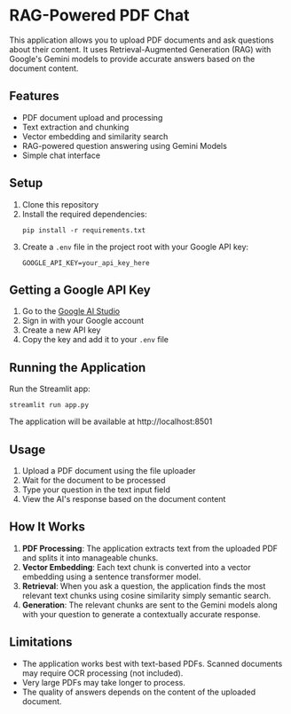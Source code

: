 # RAG-Powered PDF Chat 

This application allows you to upload PDF documents and ask questions about their content. It uses Retrieval-Augmented Generation (RAG) with Google's Gemini models to provide accurate answers based on the document content.

## Features

- PDF document upload and processing
- Text extraction and chunking
- Vector embedding and similarity search
- RAG-powered question answering using Gemini Models
- Simple chat interface

## Setup

1. Clone this repository
2. Install the required dependencies:
   ```
   pip install -r requirements.txt
   ```
3. Create a `.env` file in the project root with your Google API key:
   ```
   GOOGLE_API_KEY=your_api_key_here
   ```

## Getting a Google API Key

1. Go to the [Google AI Studio](https://makersuite.google.com/app/apikey)
2. Sign in with your Google account
3. Create a new API key
4. Copy the key and add it to your `.env` file

## Running the Application

Run the Streamlit app:

```
streamlit run app.py
```

The application will be available at http://localhost:8501

## Usage

1. Upload a PDF document using the file uploader
2. Wait for the document to be processed
3. Type your question in the text input field
4. View the AI's response based on the document content

## How It Works

1. **PDF Processing**: The application extracts text from the uploaded PDF and splits it into manageable chunks.
2. **Vector Embedding**: Each text chunk is converted into a vector embedding using a sentence transformer model.
3. **Retrieval**: When you ask a question, the application finds the most relevant text chunks using cosine similarity simply semantic search.
4. **Generation**: The relevant chunks are sent to the Gemini models along with your question to generate a contextually accurate response.

## Limitations

- The application works best with text-based PDFs. Scanned documents may require OCR processing (not included).
- Very large PDFs may take longer to process.
- The quality of answers depends on the content of the uploaded document.
